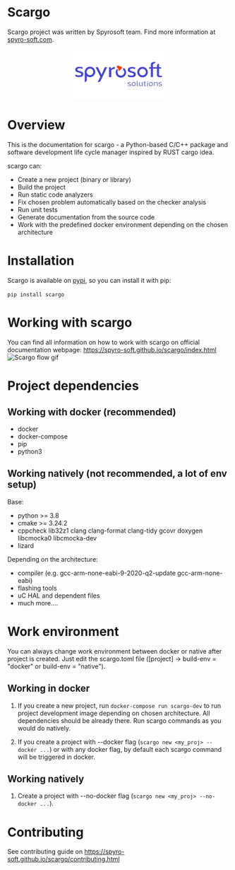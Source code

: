 # Scargo
Scargo project was written by Spyrosoft team. Find more information at [spyro-soft.com](https://spyro-soft.com/career).
<p align="center">
    <img src="https://raw.githubusercontent.com/Spyro-Soft/scargo/develop/docs/source/_static/spyrosoft_solutions_logo_color.png" alt="drawing" width="200"/>
</p>

# Overview
This is the documentation for scargo - a Python-based C/C++ package and software development life cycle manager inspired by RUST cargo idea.

scargo can:

- Create a new project (binary or library)
- Build the project
- Run static code analyzers
- Fix chosen problem automatically based on the checker analysis
- Run unit tests
- Generate documentation from the source code
- Work with the predefined docker environment depending on the chosen architecture

# Installation
Scargo is available on [pypi](https://pypi.org/project/scargo/), so you can install it with pip:

```pip install scargo```

# Working with scargo
You can find all information on how to work with scargo on official documentation webpage: https://spyro-soft.github.io/scargo/index.html
![Scargo flow gif](https://raw.githubusercontent.com/Spyro-Soft/scargo/develop/docs/source/_static/scargo_flow_docker.gif)

# Project dependencies
## Working with docker (recommended)
- docker
- docker-compose
- pip
- python3

## Working natively (not recommended, a lot of env setup)
Base:

- python >= 3.8
- cmake >= 3.24.2
- cppcheck lib32z1 clang clang-format clang-tidy gcovr doxygen libcmocka0 libcmocka-dev
- lizard

Depending on the architecture:

- compiler (e.g. gcc-arm-none-eabi-9-2020-q2-update gcc-arm-none-eabi)
- flashing tools
- uC HAL and dependent files
- much more....

# Work environment
You can always change work environment between docker or native after project is created.
Just edit the scargo.toml file ([project] -> build-env = "docker" or build-env = "native").

## Working in docker
1) If you create a new project, run `docker-compose run scargo-dev` to run project development image depending on chosen architecture. All dependencies should be already there.
Run scargo commands as you would do natively.

2) If you create a project with --docker flag (`scargo new <my_proj> --docker ...`) or with any docker flag, by default each scargo command will be triggered in docker.

## Working natively
1) Create a project with --no-docker flag (`scargo new <my_proj> --no-docker ...`).

# Contributing

See contributing guide on https://spyro-soft.github.io/scargo/contributing.html
